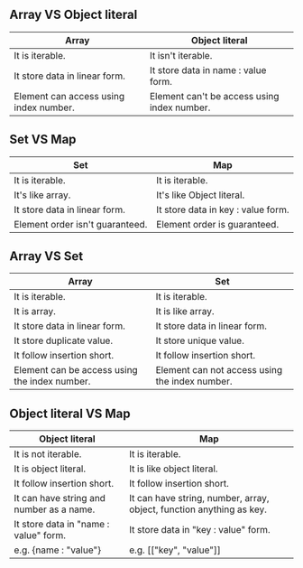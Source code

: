 ## Array VS Object literal

| Array                                  | Object literal                              |
| -------------------------------------- | ------------------------------------------- |
| It is iterable.                        | It isn't iterable.                          |
| It store data in linear form.          | It store data in name : value form.         |
| Element can access using index number. | Element can't be access using index number. |

## Set VS Map

| Set                             | Map                                |
| ------------------------------- | ---------------------------------- |
| It is iterable.                 | It is iterable.                    |
| It's like array.                | It's like Object literal.          |
| It store data in linear form.   | It store data in key : value form. |
| Element order isn't guaranteed. | Element order is guaranteed.       |

## Array VS Set

| Array                                         | Set                                            |
| --------------------------------------------- | ---------------------------------------------- |
| It is iterable.                               | It is iterable.                                |
| It is array.                                  | It is like array.                              |
| It store data in linear form.                 | It store data in linear form.                  |
| It store duplicate value.                     | It store unique value.                         |
| It follow insertion short.                    | It follow insertion short.                     |
| Element can be access using the index number. | Element can not access using the index number. |

## Object literal VS Map

| Object literal                           | Map                                                                  |
| ---------------------------------------- | -------------------------------------------------------------------- |
| It is not iterable.                      | It is iterable.                                                      |
| It is object literal.                    | It is like object literal.                                           |
| It follow insertion short.               | It follow insertion short.                                           |
| It can have string and number as a name. | It can have string, number, array, object, function anything as key. |
| It store data in "name : value" form.    | It store data in "key : value" form.                                 |
| e.g. {name : "value"}                    | e.g. [["key", "value"]]                                              |
